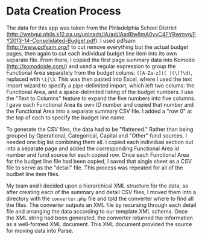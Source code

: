 Data Creation Process
=====================

The data for this app was taken from the Philadelphia School District (http://webgui.phila.k12.pa.us/uploads/lA/ad/lAadBw8mA0yvC4FYRwrovg/FY2013-14-Consolidated-Budget.pdf). I used pdfsam (http://www.pdfsam.org/) to cut remove everything but the actual budget pages, then again to cut each individual budget line item into its own separate file. From there, I copied the first page summary data into Komodo (http://komodoide.com/) and used a regular expression to group the Functional Area separately from the budget colums: `([A-Za-z])( )(\(?\d)`, replaced with `\1|\3`. This was then pasted into Excel, where I used the text import wizard to specify a pipe-delimited import, which left two colums: the Functional Area, and a space-delimited listing of the budget numbers. I use the "Text to Columns" feature to expand the five numbers into five columns. I gave each Functional Area its own ID number and copied that number and the Functional Area into a separate summary CSV file. I added a "row 0" at the top of each to specify the budget line name.

To generate the CSV files, the data had to be "flattened." Rather than being grouped by Operational, Categorical, Capital and "Other" fund sources, I needed one big list combining them all. I copied each individual section out into a separate page and added the corresponding Functional Area id number and fund source for each copied row. Once each Functional Area for the budget line file had been copied, I saved that single sheet as a CSV file to serve as the "detail" file. This process was repeated for all of the budbet line item files.

My team and I decided upon a hierarchical XML structure for the data, so after creating each of the summary and detail CSV files, I moved them into a directory with the `converter.php` file and told the converter where to find all the files. The converter outputs an XML file by recursing through each detail file and arranging the data according to our template XML schema. Once the XML string had been generated, the converter returned the information as a well-formed XML document. This XML document provided the source for moving data into Parse.

